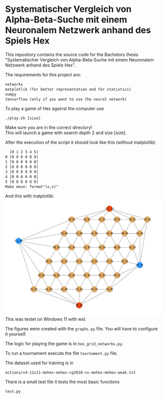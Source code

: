 # Systematischer Vergleich von Alpha-Beta-Suche mit einem Neuronalem Netzwerk anhand des Spiels Hex

This repository contains the source code for the Bachelors thesis "Systematischer Vergleich von Alpha-Beta-Suche mit einem Neuronalem Netzwerk anhand des Spiels Hex".

The requirements for this project are: 
```
networkx
matplotlib (for better representation and for statistics)
numpy
tensorflow (only if you want to use the neural network)

```

To play a game of Hex against the computer use 
```
./play.sh [size]
```
Make sure you are in the correct directory!  
This will launch a game with search depth 2 and size [size].  
 
After the execution of the script it should look like this (without matplotlib) 
```
  [0 1 2 3 4 5]
0 [0 0 0 0 0 0]
1 [0 0 0 0 0 0]
2 [0 0 0 0 0 0]
3 [0 0 0 0 0 0]
4 [0 0 0 0 0 0]
5 [0 0 0 0 0 0]
Make move: format"(x,x)"
```
And this with matplotlib:  
![graph](graph_pic.png)  
This was testet on Windows 11 with wsl.

The figures were created with the `graphs.py` file.
You will have to configure it yourself.  

The logic for playing the game is in `hex_grid_networkx.py`.

To run a tournament execute the file `tournament.py` file.

The dataset used for training is in 
 ```
actions/v4-11x11-mohex-mohex-cg2010-vs-mohex-mohex-weak.txt
```
There is a small test file it tests the most basic functions
```
test.py
```
